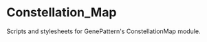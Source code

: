 Constellation_Map
=================

Scripts and stylesheets for GenePattern's ConstellationMap module.
